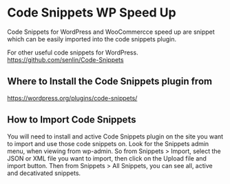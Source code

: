 # Code Snippets WP Speed Up
Code Snippets for WordPress and WooCommercce speed up are snippet which can be easily imported into the code snippets plugin.

For other useful code snippets for WordPress. https://github.com/senlin/Code-Snippets

## Where to Install the Code Snippets plugin from

https://wordpress.org/plugins/code-snippets/

## How to Import Code Snippets

You will need to install and active Code Snippets plugin on the site you want to import and use those code snippets on. Look for the Snippets admin menu, when viewing from wp-admin. So from Snippets > Import, select the JSON or XML file you want to import, then click on the Upload file and import button. Then from Snippets > All Snippets, you can see all, active and decativated snippets.
